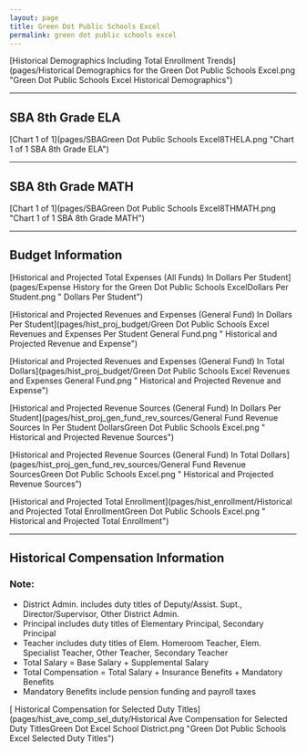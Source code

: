```yaml
---
layout: page
title: Green Dot Public Schools Excel
permalink: green dot public schools excel
---
```



[Historical Demographics Including Total Enrollment Trends](pages/Historical Demographics for the Green Dot Public Schools Excel.png "Green Dot Public Schools Excel Historical Demographics")

___

## SBA 8th Grade ELA

[Chart 1 of 1](pages/SBAGreen Dot Public Schools Excel8THELA.png "Chart 1 of 1 SBA 8th Grade ELA")


___

## SBA 8th Grade MATH

[Chart 1 of 1](pages/SBAGreen Dot Public Schools Excel8THMATH.png "Chart 1 of 1 SBA 8th Grade MATH")


___

## Budget Information

[Historical and Projected Total Expenses (All Funds) In Dollars Per Student](pages/Expense History for the Green Dot Public Schools ExcelDollars Per Student.png " Dollars Per Student")

[Historical and Projected Revenues and Expenses (General Fund) In Dollars Per Student](pages/hist_proj_budget/Green Dot Public Schools Excel Revenues and Expenses Per Student General Fund.png " Historical and Projected Revenue and Expense")

[Historical and Projected Revenues and Expenses (General Fund) In Total Dollars](pages/hist_proj_budget/Green Dot Public Schools Excel Revenues and Expenses General Fund.png " Historical and Projected Revenue and Expense")

[Historical and Projected Revenue Sources (General Fund) In Dollars Per Student](pages/hist_proj_gen_fund_rev_sources/General Fund Revenue Sources In Per Student DollarsGreen Dot Public Schools Excel.png " Historical and Projected Revenue Sources")

[Historical and Projected Revenue Sources (General Fund) In Total Dollars](pages/hist_proj_gen_fund_rev_sources/General Fund Revenue SourcesGreen Dot Public Schools Excel.png " Historical and Projected Revenue Sources")

[Historical and Projected Total Enrollment](pages/hist_enrollment/Historical and Projected Total EnrollmentGreen Dot Public Schools Excel.png " Historical and Projected Total Enrollment")


___

## Historical Compensation Information
### Note:
- District Admin. includes duty titles of Deputy/Assist. Supt., Director/Supervisor, Other District Admin.
- Principal includes duty titles of Elementary Principal, Secondary Principal
- Teacher includes duty titles of Elem. Homeroom Teacher, Elem. Specialist Teacher, Other Teacher, Secondary Teacher
- Total Salary = Base Salary + Supplemental Salary
- Total Compensation = Total Salary + Insurance Benefits + Mandatory Benefits
- Mandatory Benefits include pension funding and payroll taxes

[ Historical Compensation for Selected Duty Titles](pages/hist_ave_comp_sel_duty/Historical Ave Compensation for Selected Duty TitlesGreen Dot Excel School District.png "Green Dot Public Schools Excel Selected Duty Titles")

